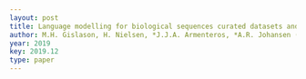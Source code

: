 ```yaml
--- 
layout: post
title: Language modelling for biological sequences curated datasets and baselines
author: M.H. Gislason, H. Nielsen, *J.J.A. Armenteros, *A.R. Johansen (equal contribution)
year: 2019
key: 2019.12
type: paper
---
```

